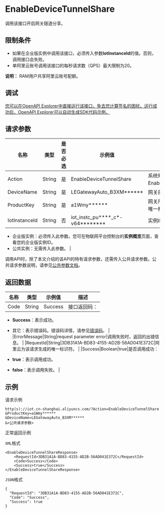 # EnableDeviceTunnelShare

调用该接口开启网关隧道分享。

## 限制条件

-   如果在企业版实例中调用该接口，必须传入参数**IotInstanceId**的值。否则，调用接口会失败。
-   单阿里云账号调用该接口的每秒请求数（QPS）最大限制为20。

**说明：** RAM用户共享阿里云账号配额。


## 调试

[您可以在OpenAPI Explorer中直接运行该接口，免去您计算签名的困扰。运行成功后，OpenAPI Explorer可以自动生成SDK代码示例。](https://api.aliyun.com/#product=Iot&api=EnableDeviceTunnelShare&type=RPC&version=2018-01-20)

## 请求参数

|名称|类型|是否必选|示例值|描述|
|--|--|----|---|--|
|Action|String|是|EnableDeviceTunnelShare|系统规定参数。取值：EnableDeviceTunnelShare。 |
|DeviceName|String|是|LEGatewayAuto\_B3XM\*\*\*\*\*\*|网关的设备名称。 |
|ProductKey|String|是|a1Wmy\*\*\*\*\*\*|网关所属产品的Key，产品的唯一标识符。 |
|IotInstanceId|String|否|iot\_instc\_pu\*\*\*\*\_c\*-v64\*\*\*\*\*\*\*\*|实例ID：

-   企业版实例：必须传入此参数。您可在物联网平台控制台的**实例概览**页面，查看您的企业版实例ID。
-   公共实例：无需传入此参数。 |

调用API时，除了本文介绍的该API的特有请求参数，还需传入公共请求参数。公共请求参数说明，请参见[公共参数文档](~~135196~~)。

## 返回数据

|名称|类型|示例值|描述|
|--|--|---|--|
|Code|String|Success|接口返回码：

-   **Success**：表示成功。
-   其它：表示错误码。错误码详情，请参见[错误码](~~135200~~)。 |
|ErrorMessage|String|request parameter error|调用失败时，返回的出错信息。 |
|RequestId|String|3DB31A1A-BD83-4155-AD2B-56AD041E372C|阿里云为该请求生成的唯一标识符。 |
|Success|Boolean|true|是否调用成功：

-   **true**：表示调用成功。
-   **false**：表示调用失败。 |

## 示例

请求示例

```
http(s)://iot.cn-shanghai.aliyuncs.com/?Action=EnableDeviceTunnelShare
&ProductKey=a1Wmy******
&DeviceName=LEGatewayAuto_B3XM******
&<公共请求参数>
```

正常返回示例

`XML`格式

```
<EnableDeviceTunnelShareResponse>
    <RequestId>3DB31A1A-BD83-4155-AD2B-56AD041E372C</RequestId>
    <Code>Success</Code>
    <Success>true</Success>
</EnableDeviceTunnelShareResponse>
```

`JSON`格式

```
{
  "RequestId": "3DB31A1A-BD83-4155-AD2B-56AD041E372C",
  "Code": "Success",
  "Success": true
}
```

